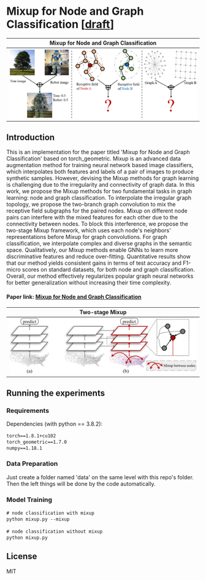 # Mixup for Node and Graph Classification [[draft](https://wangywust.github.io/Paper/2021mix.pdf)] 

Mixup for Node and Graph Classification|  
:-------------------------:|
![](Fig/fig5.png)  |




## Introduction

This is an implementation for the paper titled 'Mixup for Node and Graph Classification' based on torch_geometric. Mixup is an advanced data augmentation method for training neural network based image classifiers, which interpolates both features and labels of a pair of images to produce synthetic samples. However, devising the Mixup methods for graph learning is challenging due to the irregularity and connectivity of graph data. In this work, we propose the Mixup methods for two fundamental tasks in graph learning: node and graph classification. To interpolate the irregular graph topology, we propose the two-branch graph convolution to mix the receptive field subgraphs for the paired nodes. Mixup on different node pairs can interfere with the mixed features for each other due to the connectivity between nodes. To block this interference, we propose the two-stage Mixup framework, which uses each node's neighbors' representations before Mixup for graph convolutions. For graph classification, we interpolate complex and diverse graphs in the semantic space. Qualitatively, our Mixup methods enable GNNs to learn more discriminative features and reduce over-fitting. Quantitative results show that our method yields consistent gains in terms of test accuracy and F1-micro scores on standard datasets, for both node and graph classification. Overall, our method effectively regularizes popular graph neural networks for better generalization without increasing their time complexity.

#### Paper link: [Mixup for Node and Graph Classification](https://wangywust.github.io/Paper/2021mix.pdf)

Two-stage Mixup|  
:-------------------------:|
![](Fig/fig3.png)  |

## Running the experiments

### Requirements

Dependencies (with python == 3.8.2):

```{bash}
torch==1.8.1+cu102
torch_geometric==1.7.0
numpy==1.18.1
```

### Data Preparation
Just create a folder named 'data' on the same level with this repo's folder. Then the left things will be done by the code automatically.

### Model Training
```{bash}
# node classification with mixup
python mixup.py --mixup

# node classification without mixup
python mixup.py
```

## License
MIT
